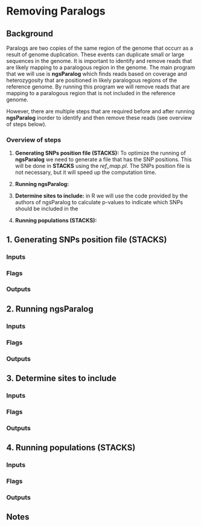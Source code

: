 # Removing Paralogs 

## Background
Paralogs are two copies of the same region of the genome that occurr as a result of genome duplication. These events can duplicate small or large sequences in the genome. It is important to identify and remove reads that are likely mapping to a paralogous region in the genome. The main program that we will use is **ngsParalog** which finds reads based on coverage and heterozygosity that are positioned in likely paralogous regions of the reference genome. By running this program we will remove reads that are mapping to a paralogous region that is not included in the reference genome.  

However, there are multiple steps that are required before and after running **ngsParalog** inorder to identify and then remove these reads (see overview of steps below).

### Overview of steps
1. **Generating SNPs position file (STACKS):** To optimize the running of **ngsParalog** we need to generate a file that has the SNP positions. This will be done in **STACKS** using the *ref_map.pl*. The SNPs position file is not necessary, but it will speed up the computation time.
  
2. **Running ngsParalog:** 
  
3. **Determine sites to include:** in R we will use the code provided by the authors of ngsParalog to calculate p-values to indicate which SNPs should be included in the 
  
4. **Running populations (STACKS):**

## 1. Generating SNPs position file (STACKS)

### Inputs

### Flags

### Outputs

## 2. Running ngsParalog 

### Inputs

### Flags

### Outputs

## 3. Determine sites to include

### Inputs

### Flags

### Outputs

## 4. Running populations (STACKS)

### Inputs

### Flags

### Outputs


## Notes
